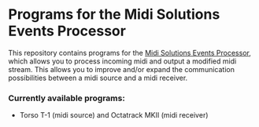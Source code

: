# Programs for the Midi Solutions Events Processor 

This repository contains programs for the [Midi Solutions Events Processor](https://midisolutions.com/prodevp.htm), which allows you to process incoming midi and output a modified midi stream. 
This allows you to improve and/or expand the communication possibilities between a midi source and a midi receiver.

### Currently available programs:
  - Torso T-1 (midi source) and Octatrack MKII (midi receiver)


